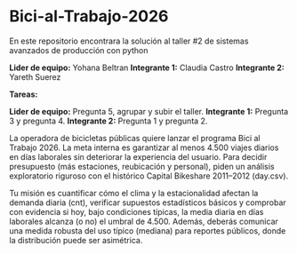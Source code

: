# Bici-al-Trabajo-2026
En este repositorio encontrara la solución al taller #2 de sistemas avanzados de producción con python 

**Lider de equipo:** Yohana Beltran
**Integrante 1:** Claudia Castro
**Integrante 2:** Yareth Suerez

**Tareas:**

**Lider de equipo:** Pregunta 5, agrupar y subir el taller.
**Integrante 1:** Pregunta 3 y pregunta 4.
**Integrante 2:** Pregunta 1 y pregunta 2.

La operadora de bicicletas públicas quiere lanzar el programa Bici al Trabajo 2026. La meta interna es garantizar al menos 4.500 viajes diarios en días laborales sin deteriorar la experiencia del usuario. Para decidir presupuesto (más estaciones, reubicación y personal), piden un análisis exploratorio riguroso con el histórico Capital Bikeshare 2011–2012 (day.csv).

Tu misión es cuantificar cómo el clima y la estacionalidad afectan la demanda diaria (cnt), verificar supuestos estadísticos básicos y comprobar con evidencia si hoy, bajo condiciones típicas, la media diaria en días laborales alcanza (o no) el umbral de 4.500. Además, deberás comunicar una medida robusta del uso típico (mediana) para reportes públicos, donde la distribución puede ser asimétrica.
